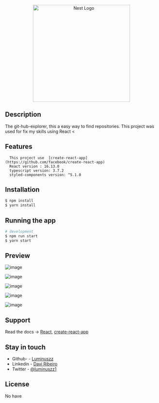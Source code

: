 <p align="center">
  <a href="http://nestjs.com/" target="blank"><img src="https://nestjs.com/img/logo_text.svg" width="320" alt="Nest Logo" /></a>
</p>



## Description


   <p> The git-hub-explorer, this a easy way to find repositories. This project was used for fix my skills using React <        </p>


## Features

      This project use  [create-react-app](https://github.com/facebook/create-react-app)
      React version : 16.13.0
      typescript version: 3.7.2
      styled-components version: ^5.1.0
  


## Installation


```bash
$ npm install
$ yarn install
```

## Running the app

```bash
# development
$ npm run start
$ yarn start

```
## Preview

   ![image](https://user-images.githubusercontent.com/48535259/80712112-d717af00-8ac7-11ea-897c-9b8d0eccf06b.png)
    
   ![image](https://user-images.githubusercontent.com/48535259/80712112-d717af00-8ac7-11ea-897c-9b8d0eccf06b.png)

   ![image](https://user-images.githubusercontent.com/48535259/80712397-54432400-8ac8-11ea-8e32-cf0486d2ed1f.png)

   ![image](https://user-images.githubusercontent.com/48535259/80712747-cb78b800-8ac8-11ea-8ce8-8303c13f932b.png)

   ![image](https://user-images.githubusercontent.com/48535259/80712606-93717500-8ac8-11ea-934e-a358239f1ccf.png)




## Support

  Read the docs -> [React](https://reactjs.org/),  [create-react-app](https://create-react-app.dev/)

## Stay in touch

 - Github- - [Luminuszz](https://github.com/luminuszz)
 - Linkedin - [Davi Ribeiro](https://www.linkedin.com/in/davi-ribeiro-luminuszz)
 - Twitter - [@luminuszz1](https://twitter.com/luminuszz1)

## License

  No have
